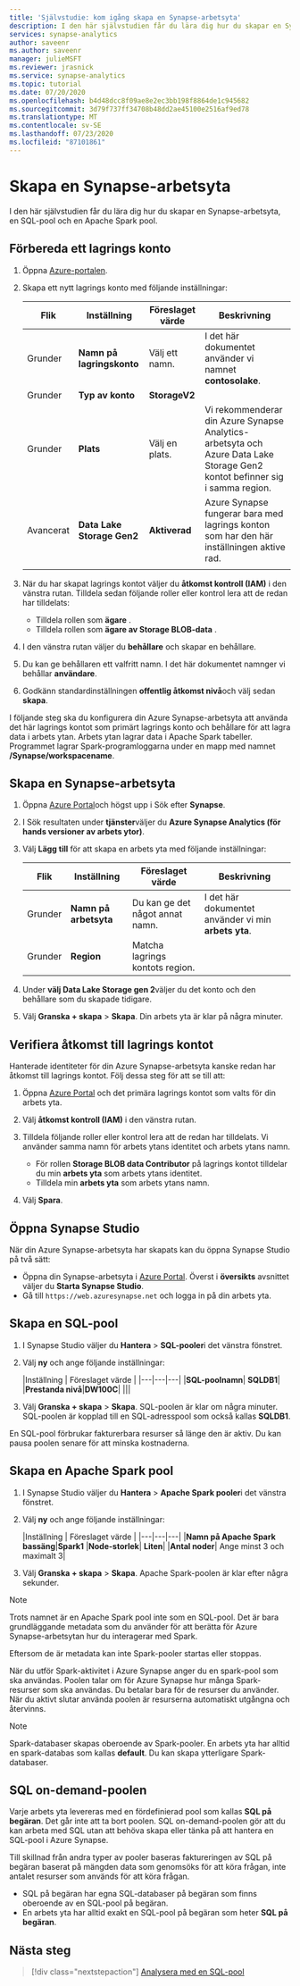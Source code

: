 ```yaml
---
title: 'Självstudie: kom igång skapa en Synapse-arbetsyta'
description: I den här självstudien får du lära dig hur du skapar en Synapse-arbetsyta, en SQL-pool och en Apache Spark pool.
services: synapse-analytics
author: saveenr
ms.author: saveenr
manager: julieMSFT
ms.reviewer: jrasnick
ms.service: synapse-analytics
ms.topic: tutorial
ms.date: 07/20/2020
ms.openlocfilehash: b4d48dcc8f09ae8e2ec3bb198f8864de1c945682
ms.sourcegitcommit: 3d79f737ff34708b48dd2ae45100e2516af9ed78
ms.translationtype: MT
ms.contentlocale: sv-SE
ms.lasthandoff: 07/23/2020
ms.locfileid: "87101861"
---
```

# <a name="create-a-synapse-workspace"></a>Skapa en Synapse-arbetsyta

I den här självstudien får du lära dig hur du skapar en Synapse-arbetsyta, en SQL-pool och en Apache Spark pool. 

## <a name="prepare-a-storage-account"></a>Förbereda ett lagrings konto

1. Öppna [Azure-portalen](https://portal.azure.com).
1. Skapa ett nytt lagrings konto med följande inställningar:

    |Flik|Inställning | Föreslaget värde | Beskrivning |
    |---|---|---|---|
    |Grunder|**Namn på lagringskonto**| Välj ett namn.| I det här dokumentet använder vi namnet **contosolake**.|
    |Grunder|**Typ av konto**| **StorageV2** ||
    |Grunder|**Plats**|Välj en plats.| Vi rekommenderar din Azure Synapse Analytics-arbetsyta och Azure Data Lake Storage Gen2 kontot befinner sig i samma region.|
    |Avancerat|**Data Lake Storage Gen2**|**Aktiverad**| Azure Synapse fungerar bara med lagrings konton som har den här inställningen aktive rad.|
    |||||

1. När du har skapat lagrings kontot väljer du **åtkomst kontroll (IAM)** i den vänstra rutan. Tilldela sedan följande roller eller kontrol lera att de redan har tilldelats:
    * Tilldela rollen som **ägare** .
    * Tilldela rollen som **ägare av Storage BLOB-data** .
1. I den vänstra rutan väljer du **behållare** och skapar en behållare.
1. Du kan ge behållaren ett valfritt namn. I det här dokumentet namnger vi behållar **användare**.
1. Godkänn standardinställningen **offentlig åtkomst nivå**och välj sedan **skapa**.

I följande steg ska du konfigurera din Azure Synapse-arbetsyta att använda det här lagrings kontot som primärt lagrings konto och behållare för att lagra data i arbets ytan. Arbets ytan lagrar data i Apache Spark tabeller. Programmet lagrar Spark-programloggarna under en mapp med namnet **/Synapse/workspacename**.

## <a name="create-a-synapse-workspace"></a>Skapa en Synapse-arbetsyta

1. Öppna [Azure Portal](https://portal.azure.com)och högst upp i Sök efter **Synapse**.
1. I Sök resultaten under **tjänster**väljer du **Azure Synapse Analytics (för hands versioner av arbets ytor)**.
1. Välj **Lägg till** för att skapa en arbets yta med följande inställningar:

    |Flik|Inställning | Föreslaget värde | Beskrivning |
    |---|---|---|---|
    |Grunder|**Namn på arbetsyta**|Du kan ge det något annat namn.| I det här dokumentet använder vi min **arbets yta**.|
    |Grunder|**Region**|Matcha lagrings kontots region.|

1. Under **välj Data Lake Storage gen 2**väljer du det konto och den behållare som du skapade tidigare.
1. Välj **Granska + skapa** > **Skapa**. Din arbets yta är klar på några minuter.

## <a name="verify-access-to-the-storage-account"></a>Verifiera åtkomst till lagrings kontot

Hanterade identiteter för din Azure Synapse-arbetsyta kanske redan har åtkomst till lagrings kontot. Följ dessa steg för att se till att:

1. Öppna [Azure Portal](https://portal.azure.com) och det primära lagrings kontot som valts för din arbets yta.
1. Välj **åtkomst kontroll (IAM)** i den vänstra rutan.
1. Tilldela följande roller eller kontrol lera att de redan har tilldelats. Vi använder samma namn för arbets ytans identitet och arbets ytans namn.
    * För rollen **Storage BLOB data Contributor** på lagrings kontot tilldelar du min **arbets yta** som arbets ytans identitet.
    * Tilldela min **arbets yta** som arbets ytans namn.

1. Välj **Spara**.

## <a name="open-synapse-studio"></a>Öppna Synapse Studio

När din Azure Synapse-arbetsyta har skapats kan du öppna Synapse Studio på två sätt:

* Öppna din Synapse-arbetsyta i [Azure Portal](https://portal.azure.com). Överst i **översikts** avsnittet väljer du **Starta Synapse Studio**.
* Gå till `https://web.azuresynapse.net` och logga in på din arbets yta.

## <a name="create-a-sql-pool"></a>Skapa en SQL-pool

1. I Synapse Studio väljer du **Hantera**  >  **SQL-pooler**i det vänstra fönstret.
1. Välj **ny** och ange följande inställningar:

    |Inställning | Föreslaget värde | 
    |---|---|---|
    |**SQL-poolnamn**| **SQLDB1**|
    |**Prestanda nivå**|**DW100C**|
    |||

1. Välj **Granska + skapa** > **Skapa**. SQL-poolen är klar om några minuter. SQL-poolen är kopplad till en SQL-adresspool som också kallas **SQLDB1**.

En SQL-pool förbrukar fakturerbara resurser så länge den är aktiv. Du kan pausa poolen senare för att minska kostnaderna.

## <a name="create-an-apache-spark-pool"></a>Skapa en Apache Spark pool

1. I Synapse Studio väljer du **Hantera**  >  **Apache Spark pooler**i det vänstra fönstret.
1. Välj **ny** och ange följande inställningar:

    |Inställning | Föreslaget värde | 
    |---|---|---|
    |**Namn på Apache Spark bassäng**|**Spark1**
    |**Node-storlek**| **Liten**|
    |**Antal noder**| Ange minst 3 och maximalt 3|

1. Välj **Granska + skapa** > **Skapa**. Apache Spark-poolen är klar efter några sekunder.

> [!NOTE]
> Trots namnet är en Apache Spark pool inte som en SQL-pool. Det är bara grundläggande metadata som du använder för att berätta för Azure Synapse-arbetsytan hur du interagerar med Spark.

Eftersom de är metadata kan inte Spark-pooler startas eller stoppas.

När du utför Spark-aktivitet i Azure Synapse anger du en spark-pool som ska användas. Poolen talar om för Azure Synapse hur många Spark-resurser som ska användas. Du betalar bara för de resurser du använder. När du aktivt slutar använda poolen är resurserna automatiskt utgångna och återvinns.

> [!NOTE]
> Spark-databaser skapas oberoende av Spark-pooler. En arbets yta har alltid en spark-databas som kallas **default**. Du kan skapa ytterligare Spark-databaser.

## <a name="the-sql-on-demand-pool"></a>SQL on-demand-poolen

Varje arbets yta levereras med en fördefinierad pool som kallas **SQL på begäran**. Det går inte att ta bort poolen. SQL on-demand-poolen gör att du kan arbeta med SQL utan att behöva skapa eller tänka på att hantera en SQL-pool i Azure Synapse.

Till skillnad från andra typer av pooler baseras faktureringen av SQL på begäran baserat på mängden data som genomsöks för att köra frågan, inte antalet resurser som används för att köra frågan.

* SQL på begäran har egna SQL-databaser på begäran som finns oberoende av en SQL-pool på begäran.
* En arbets yta har alltid exakt en SQL-pool på begäran som heter **SQL på begäran**.

## <a name="next-steps"></a>Nästa steg

> [!div class="nextstepaction"]
> [Analysera med en SQL-pool](get-started-analyze-sql-pool.md)
